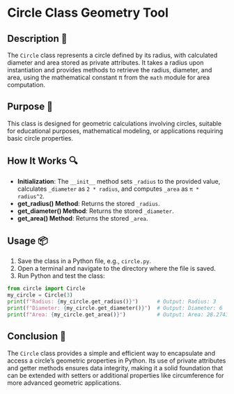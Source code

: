 # Circle Class Geometry Tool

## Description 📝

The `Circle` class represents a circle defined by its radius, with calculated diameter and area stored as private attributes.
It takes a radius upon instantiation and provides methods to retrieve the radius, diameter, and area, using the mathematical constant π from the `math` module for area computation.

## Purpose 🎯

This class is designed for geometric calculations involving circles, suitable for educational purposes, mathematical modeling, or applications requiring basic circle properties.

## How It Works 🔍

-   **Initialization**: The `__init__` method sets `_radius` to the provided value, calculates `_diameter` as `2 * radius`, and computes `_area` as `π * radius^2`.
-   **get_radius() Method**: Returns the stored `_radius`.
-   **get_diameter() Method**: Returns the stored `_diameter`.
-   **get_area() Method**: Returns the stored `_area`.

## Usage 📦

1. Save the class in a Python file, e.g., `circle.py`.
2. Open a terminal and navigate to the directory where the file is saved.
3. Run Python and test the class:

```python
from circle import Circle
my_circle = Circle(3)
print(f"Radius: {my_circle.get_radius()}")      # Output: Radius: 3
print(f"Diameter: {my_circle.get_diameter()}")  # Output: Diameter: 6
print(f"Area: {my_circle.get_area()}")          # Output: Area: 28.274333882308138
```

## Conclusion 🚀

The `Circle` class provides a simple and efficient way to encapsulate and access a circle’s geometric properties in Python.
Its use of private attributes and getter methods ensures data integrity, making it a solid foundation that can be extended with setters or additional properties like circumference for more advanced geometric applications.
